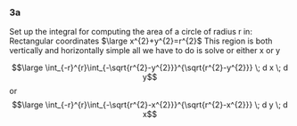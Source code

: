 ### 3a
Set up the integral for computing the area of a circle of radius r in:
Rectangular coordinates
$\large x^{2}+y^{2}=r^{2}$
This region is both vertically and horizontally simple
all we have to do is solve or either x or y

$$\large \int_{-r}^{r}\int_{-\sqrt{r^{2}-y^{2}}}^{\sqrt{r^{2}-y^{2}}} \; d x \; d y$$
or
$$\large \int_{-r}^{r}\int_{-\sqrt{r^{2}-x^{2}}}^{\sqrt{r^{2}-x^{2}}}  \; d y \; d x$$
